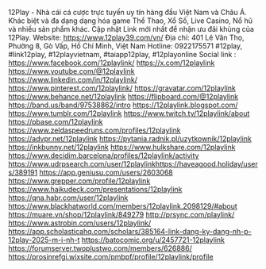 12Play - Nhà cái cá cược trực tuyến uy tín hàng đầu Việt Nam và Châu Á. Khác biệt và đa dạng dạng hóa game Thể Thao, Xổ Số, Live Casino, Nổ hũ và nhiều sản phẩm khác. Cập nhật Link mới nhất để nhận ưu đãi khủng của 12Play.
Website: https://www.12play39.com/vn/
Địa chỉ: 401 Lê Văn Thọ, Phường 8, Gò Vấp, Hồ Chí Minh, Việt Nam
Hotline: 0922175571
#12play, #link12play, #12playvietnam, #taiapp12play, #12playonline
Social link :
https://www.facebook.com/12playlink/
https://x.com/12playlink
https://www.youtube.com/@12playlink
https://www.linkedin.com/in/12playlink/
https://www.pinterest.com/12playlink/
https://gravatar.com/12playlink
https://www.behance.net/12playlink
https://flipboard.com/@12playlink
https://band.us/band/97538862/intro
https://12playlink.blogspot.com/
https://www.tumblr.com/12playlink
https://www.twitch.tv/12playlink/about
https://pbase.com/12playlink
https://www.zeldaspeedruns.com/profiles/12playlink
https://advpr.net/12playlink
https://pytania.radnik.pl/uzytkownik/12playlink
https://inkbunny.net/12playlink
https://www.hulkshare.com/12playlink
https://www.decidim.barcelona/profiles/12playlink/activity
https://www.udrpsearch.com/user/12playlinkhttps://haveagood.holiday/users/389191
https://app.geniusu.com/users/2603068
https://www.grepper.com/profile/12playlink
https://www.haikudeck.com/presentations/12playlink
https://qna.habr.com/user/12playlink
https://www.blackhatworld.com/members/12playlink.2098129/#about
https://muare.vn/shop/12playlink/849279
http://prsync.com/playlink/
https://www.astrobin.com/users/12playlink/
https://app.scholasticahq.com/scholars/385164-link-dang-ky-dang-nh-p-12play-2025-m-i-nh-t
https://batocomic.org/u/2457721-12playlink
https://forumserver.twoplustwo.com/members/626886/
https://prosinrefgi.wixsite.com/pmbpf/profile/12playlink/profile